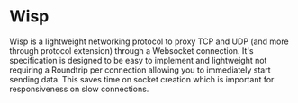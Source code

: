 # Wisp

Wisp is a lightweight networking protocol to proxy TCP and UDP (and more through protocol extension) through a Websocket connection. It's specification is designed to be easy to implement and lightweight not requiring a Roundtrip per connection allowing you to immediately start sending data. This saves time on socket creation which is important for responsiveness on slow connections.